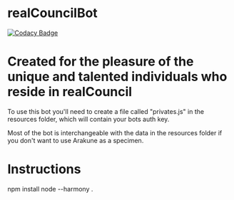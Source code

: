 # realCouncilBot

[![Codacy Badge](https://api.codacy.com/project/badge/Grade/7870e84782754d88ab10133e7feef4f7)](https://www.codacy.com/app/womackx/realCouncilBot?utm_source=github.com&utm_medium=referral&utm_content=womackx/realCouncilBot&utm_campaign=badger)

# Created for the pleasure of the unique and talented individuals who reside in realCouncil
To use this bot you'll need to create a file called "privates.js" in the resources folder, which will contain your bots auth key.

Most of the bot is interchangeable with the data in the resources folder if you don't want to use Arakune as a specimen.


# Instructions
npm install 
node --harmony .


